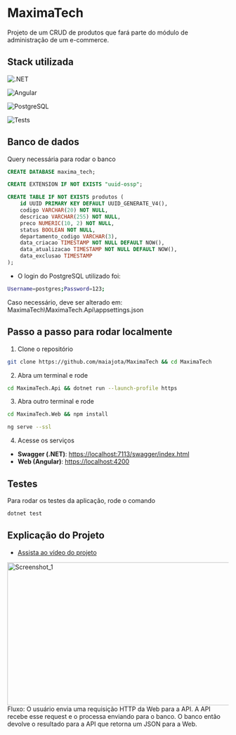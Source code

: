 # MaximaTech

Projeto de um CRUD de produtos que fará parte do módulo de administração de um e-commerce.

## Stack utilizada

![.NET](https://img.shields.io/badge/.NET-8.0-blue?logo=dotnet&logoColor=white)

![Angular](https://img.shields.io/badge/Angular-20-red?logo=angular&logoColor=white)

![PostgreSQL](https://img.shields.io/badge/Postgres-17-blue?logo=postgresql&logoColor=white)

![Tests](https://img.shields.io/badge/tests-xUnit-green?logo=githubactions&logoColor=white)

## Banco de dados
Query necessária para rodar o banco

```sql
CREATE DATABASE maxima_tech;
```

```sql
CREATE EXTENSION IF NOT EXISTS "uuid-ossp";

CREATE TABLE IF NOT EXISTS produtos (
    id UUID PRIMARY KEY DEFAULT UUID_GENERATE_V4(),
    codigo VARCHAR(20) NOT NULL,
    descricao VARCHAR(255) NOT NULL,
    preco NUMERIC(10, 2) NOT NULL,
    status BOOLEAN NOT NULL,
    departamento_codigo VARCHAR(3),
    data_criacao TIMESTAMP NOT NULL DEFAULT NOW(),
    data_atualizacao TIMESTAMP NOT NULL DEFAULT NOW(),
    data_exclusao TIMESTAMP
);
```

- O login do PostgreSQL utilizado foi:
```bash
Username=postgres;Password=123;
```
Caso necessário, deve ser alterado em:
MaximaTech\MaximaTech.Api\appsettings.json

## Passo a passo para rodar localmente
1. Clone o repositório
```bash
git clone https://github.com/maiajota/MaximaTech && cd MaximaTech
```

2. Abra um terminal e rode
```bash
cd MaximaTech.Api && dotnet run --launch-profile https
```

3. Abra outro terminal e rode
```bash
cd MaximaTech.Web && npm install
```
```bash
ng serve --ssl
```

4. Acesse os serviços
- **Swagger (.NET)**: [https://localhost:7113/swagger/index.html](https://localhost:7113/swagger/index.html)
- **Web (Angular)**: [https://localhost:4200](https://localhost:4200)

## Testes
Para rodar os testes da aplicação, rode o comando
```bash
dotnet test
```

## Explicação do Projeto
- [Assista ao vídeo do projeto](https://youtu.be/2QuoeRns4fc)

<img width="1215" height="325" alt="Screenshot_1" src="https://github.com/user-attachments/assets/38b6a5e1-3e43-43e0-8f8b-77198c44312c" />
Fluxo: O usuário envia uma requisição HTTP da Web para a API. A API recebe esse request e o processa enviando para o banco. O banco então devolve o resultado para a API que retorna um JSON para a Web.


